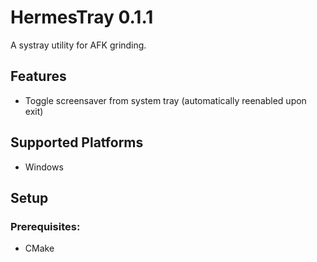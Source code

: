 # HermesTray 0.1.1
A systray utility for AFK grinding.
## Features
* Toggle screensaver from system tray (automatically reenabled upon exit)
## Supported Platforms
* Windows
## Setup
### Prerequisites:
* CMake
